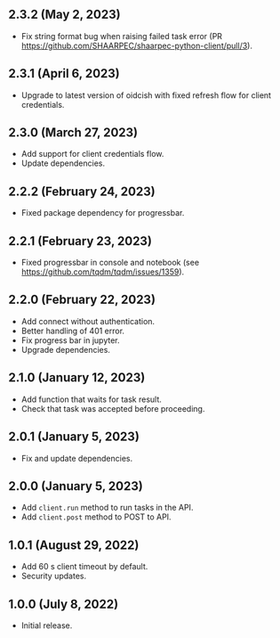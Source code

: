 ## 2.3.2 (May 2, 2023)

-   Fix string format bug when raising failed task error (PR https://github.com/SHAARPEC/shaarpec-python-client/pull/3).

## 2.3.1 (April 6, 2023)

-   Upgrade to latest version of oidcish with fixed refresh flow for client credentials.

## 2.3.0 (March 27, 2023)

-   Add support for client credentials flow.
-   Update dependencies.

## 2.2.2 (February 24, 2023)

-   Fixed package dependency for progressbar.

## 2.2.1 (February 23, 2023)

-   Fixed progressbar in console and notebook (see https://github.com/tqdm/tqdm/issues/1359).

## 2.2.0 (February 22, 2023)

-   Add connect without authentication.
-   Better handling of 401 error.
-   Fix progress bar in jupyter.
-   Upgrade dependencies.

## 2.1.0 (January 12, 2023)

-   Add function that waits for task result.
-   Check that task was accepted before proceeding.

## 2.0.1 (January 5, 2023)

-   Fix and update dependencies.

## 2.0.0 (January 5, 2023)

-   Add `client.run` method to run tasks in the API.
-   Add `client.post` method to POST to API.

## 1.0.1 (August 29, 2022)

-   Add 60 s client timeout by default.
-   Security updates.

## 1.0.0 (July 8, 2022)

-   Initial release.
